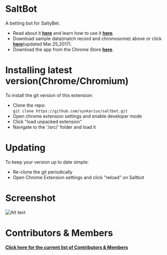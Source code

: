 # SaltBot
A betting bot for SaltyBet. 

* Read about it [**here**](http://explosionduck.com/wp/story-of-a-betting-bot/) and learn how to use it [**here**](http://explosionduck.com/wp/so-you-want-to-use-saltbot/). 
* Download sample data(match record and chromosome) above or click  [**here**](https://github.com/calexil/saltbot/blob/master/86k%20Records%20%2B%20Chromosome%20Mar%202017.zip)(updated Mar.25,2017). 
* Download the app from the Chrome Store [**here**](https://chrome.google.com/webstore/detail/saltbot/bholoegapebhflljekancpcnajigaiih).

# Installing latest version(Chrome/Chromium)

To install the git version of this extension:
* Clone the repo:  
`git clone https://github.com/synkarius/saltbot.git`
* Open chrome extension settings and enable developer mode
* Click "load unpacked extension"
* Navigate to the '/src/' folder and load it

# Updating

To keep your version up to date simple:
* Re-clone the git periodically
* Open Chrome Extension settings and click "reload" on Saltbot

# Screenshot

![Alt text](https://u.teknik.io/HpM8r.png)

# Contributors & Members

[**Click here for the current list of Contributors & Members**](https://github.com/synkarius/saltbot/network/members)

